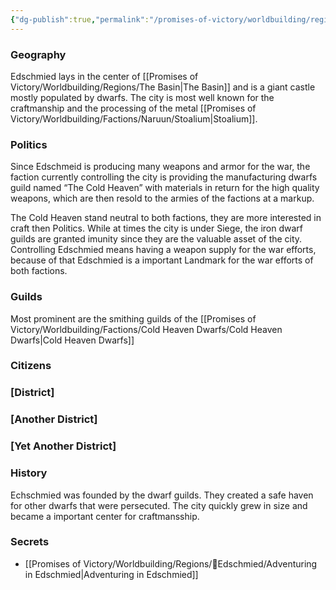 ```yaml
---
{"dg-publish":true,"permalink":"/promises-of-victory/worldbuilding/regions/edschmied/edschmied/","title":"Edschmied","noteIcon":"Settlement","created":"","updated":""}
---
```



### Geography

Edschmied lays in the center of [[Promises of Victory/Worldbuilding/Regions/The Basin\|The Basin]] and is a giant castle mostly populated by dwarfs. The city is most well known for the craftmanship and the processing of the metal [[Promises of Victory/Worldbuilding/Factions/Naruun/Stoalium\|Stoalium]]. 

### Politics

Since Edschmeid is producing many weapons and armor for the war, the faction currently controlling the city is providing the manufacturing dwarfs guild named “The Cold Heaven” with materials in return for the high quality weapons, which are then resold to the armies of the factions at a markup.

The Cold Heaven stand neutral to both factions, they are more interested in craft then Politics. While at times the city is under Siege, the iron dwarf guilds are granted imunity since they are the valuable asset of the city. Controlling Edschmied means having a weapon supply for the war efforts, because of that Edschmied is a important Landmark for the war efforts of both factions.

### Guilds
Most prominent are the smithing guilds of the [[Promises of Victory/Worldbuilding/Factions/Cold Heaven Dwarfs/Cold Heaven Dwarfs\|Cold Heaven Dwarfs]]  


### Citizens

### [District]

### [Another District]

### [Yet Another District]

### History

Echschmied was founded by the dwarf guilds. They created a safe haven for other dwarfs that were persecuted. The city quickly grew in size and became a important center for craftmansship.

### Secrets



- [[Promises of Victory/Worldbuilding/Regions/🏰Edschmied/Adventuring in Edschmied\|Adventuring in Edschmied]]


